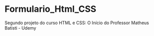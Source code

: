 # Formulario_Html_CSS
Segundo projeto do curso HTML e CSS: O Início do Professor Matheus Batisti - Udemy
